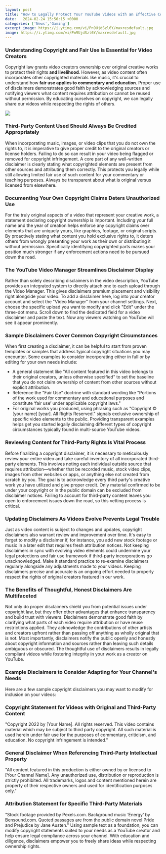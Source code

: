 ```yaml
---
layout: post
title: "How to Legally Protect Your YouTube Videos with an Effective Copyright Disclaimer"
date:   2024-02-24 15:56:15 +0000
categories: ['News','Gaming']
excerpt_image: https://i.ytimg.com/vi/Pn9UjdSzl6Y/maxresdefault.jpg
image: https://i.ytimg.com/vi/Pn9UjdSzl6Y/maxresdefault.jpg
---
```


### Understanding Copyright and Fair Use Is Essential for Video Creators 
Copyright law grants video creators ownership over original creative works to protect their rights **and livelihood**. However, as video content often incorporates other copyrighted materials like music, it's crucial to understand how **fair use applies to commentary and education**. Proper use of disclaimers demonstrates good faith by acknowledging sources and notifying viewers what content requires attribution or cannot be reused without permission. By educating ourselves on copyright, we can legally share our videos while respecting the rights of others. 

![](https://i.ytimg.com/vi/dAKEnnYSX_Y/maxresdefault.jpg)
### Third-Party Content Used Should Always Be Credited Appropriately
When incorporating music, images, or video clips that you do not own the rights to, it is imperative to give proper credit to the original creators or license holders. Failing to do so can result in your video being flagged or removed for copyright infringement. A core part of any well-written disclaimer is clearly stating what copyrighted elements are present from other sources and attributing them correctly. This protects you legally while still allowing limited fair use of such content for your commentary or teaching purposes. Always be transparent about what is original versus licensed from elsewhere.
### Documenting Your Own Copyright Claims Deters Unauthorized Use 
For the truly original aspects of a video that represent your creative work, a statement declaring copyright ownership is important. Including your full name and the year of creation helps enforce any copyright claims over elements that are uniquely yours, like graphics, footage, or original scripts. By proactively stating what content you hold exclusive rights to, it deters others from wrongly presenting your work as their own or distributing it without permission. Specifically identifying copyrighted parts makes your position much stronger if any enforcement actions need to be pursued down the road.  
### The YouTube Video Manager Streamlines Disclaimer Display  
Rather than solely describing disclaimers in the video description, YouTube provides an integrated system to directly attach one to each upload through the Video Manager. This gives disclaimers premium placement and visibility right alongside your video. To add a disclaimer here, log into your creator account and select the "Video Manager" from your channel settings. Next, choose the specific upload you want to modify and click "Edit" under the three-dot menu. Scroll down to find the dedicated field for a video disclaimer and paste the text. Now any viewers watching on YouTube will see it appear prominently.
### Sample Disclaimers Cover Common Copyright Circumstances
When first creating a disclaimer, it can be helpful to start from proven templates or samples that address typical copyright situations you may encounter. Some examples to consider incorporating either in full or by editing for your own needs include: 
- A general statement like "All content featured in this video belongs to their original creators, unless otherwise specified" to set the baseline that you do not claim ownership of content from other sources without explicit attribution.
- Reference the "Fair Use" doctrine with standard wording like "Portions of the work used for commentary and educational purposes and constitute ‘fair use’ under applicable copyright laws."
- For original works you produced, using phrasing such as "Copyright © [your name] [year]. All Rights Reserved." signals exclusive ownership of specific video elements to the public.
Providing transparent examples helps get you started legally disclaiming different types of copyright circumstances typically found in multi-source YouTube videos.
### Reviewing Content for Third-Party Rights Is Vital Process
Before finalizing a copyright disclaimer, it is necessary to meticulously review your entire video and take careful inventory of all incorporated third-party elements. This involves noting each individual outside source that requires attribution—whether that be recorded music, stock video clips, images from other websites or apps, or anything else not created from scratch by you. The goal is to acknowledge every third party's creative work you have utilized and give proper credit. Only material confirmed to be under your copyright or in the public domain can be excluded from disclaimer notices. Failing to account for third-party content leaves you open to enforcement issues down the road, so this vetting process is critical.
### Updating Disclaimers As Videos Evolve Prevents Legal Trouble 
Just as video content is subject to changes and updates, copyright disclaimers also warrant review and improvement over time. It's easy to forget to modify a disclaimer if, for instance, you add new stock footage or music in a later edit that requires fresh attribution notices. Not keeping disclaimers in sync with evolving video elements could undermine your legal protections and fair use framework if third-party incorporations go unacknowledged. Make it standard practice to re-examine disclaimers regularly alongside any adjustments made to your videos. Keeping disclaimers precise and accurate is an ongoing effort needed to properly respect the rights of original creators featured in our work. 
### The Benefits of Thoughtful, Honest Disclaimers Are Multifaceted
Not only do proper disclaimers shield you from potential issues under copyright law, but they offer other advantages that enhance transparency and build trust with viewers. Disclaimers demonstrate good faith by clarifying what parts of each video require attribution or have reuse restrictions applied. They acknowledge the contributions of other artists and creators upfront rather than passing off anything as wholly original that is not. Most importantly, disclaimers notify the public openly and honestly about copyright information and sources rather than leaving such details ambiguous or obscured. The thoughtful use of disclaimers results in legally compliant videos while fostering integrity in your work as a creator on YouTube.
### Example Disclaimers to Consider Adapting for Your Channel's Needs
Here are a few sample copyright disclaimers you may want to modify for inclusion on your videos:
### Copyright Statement for Videos with Original and Third-Party Content 
"Copyright 2022 by [Your Name]. All rights reserved. This video contains material which may be subject to third party copyright. All such material is used herein under fair use for the purposes of commentary, criticism, and education. No copyright infringement is intended."
### General Disclaimer When Referencing Third-Party Intellectual Property
"All content featured in this production is either owned by or licensed to [Your Channel Name]. Any unauthorized use, distribution or reproduction is strictly prohibited. All trademarks, logos and content mentioned herein are property of their respective owners and used for identification purposes only." 
### Attribution Statement for Specific Third-Party Materials 
"Stock footage provided by Pexels.com. Background music ‘Energy’ by Bensound.com. Quoted passages are from the public domain novel Pride and Prejudice by Jane Austen."
Using sample text as a foundation, you can modify copyright statements suited to your needs as a YouTube creator and help ensure legal compliance across your channel. With education and diligence, disclaimers empower you to freely share ideas while respecting ownership rights.